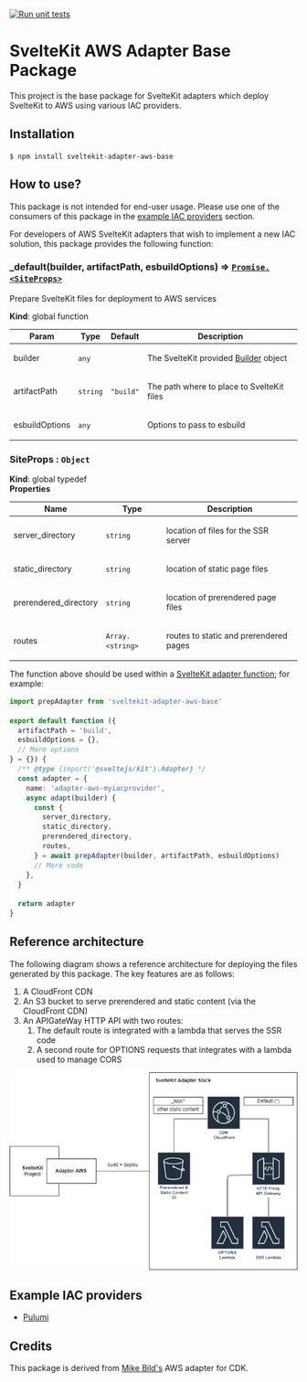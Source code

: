[![Run unit tests](https://github.com/Data-Only-Greater/sveltekit-adapter-aws-base/actions/workflows/unit_tests.yml/badge.svg)](https://github.com/Data-Only-Greater/sveltekit-adapter-aws-base/actions/workflows/unit_tests.yml)

# SvelteKit AWS Adapter Base Package

This project is the base package for SvelteKit adapters which deploy SvelteKit
to AWS using various IAC providers.

## Installation

```
$ npm install sveltekit-adapter-aws-base
```

## How to use?

This package is not intended for end-user usage. Please use one of the
consumers of this package in the [example IAC providers](#Examples) section.

For developers of AWS SvelteKit adapters that wish to implement a new IAC
solution, this package provides the following function:

<a name="_default"></a>

### \_default(builder, artifactPath, esbuildOptions) ⇒ [<code>Promise.&lt;SiteProps&gt;</code>](#SiteProps)

<p>Prepare SvelteKit files for deployment to AWS services</p>

**Kind**: global function

| Param          | Type                | Default                        | Description                                                                                            |
| -------------- | ------------------- | ------------------------------ | ------------------------------------------------------------------------------------------------------ |
| builder        | <code>any</code>    |                                | <p>The SvelteKit provided [Builder](https://kit.svelte.dev/docs/types#public-types-builder) object</p> |
| artifactPath   | <code>string</code> | <code>&quot;build&quot;</code> | <p>The path where to place to SvelteKit files</p>                                                      |
| esbuildOptions | <code>any</code>    |                                | <p>Options to pass to esbuild</p>                                                                      |

<a name="SiteProps"></a>

### SiteProps : <code>Object</code>

**Kind**: global typedef  
**Properties**

| Name                  | Type                              | Description                                   |
| --------------------- | --------------------------------- | --------------------------------------------- |
| server_directory      | <code>string</code>               | <p>location of files for the SSR server</p>   |
| static_directory      | <code>string</code>               | <p>location of static page files</p>          |
| prerendered_directory | <code>string</code>               | <p>location of prerendered page files</p>     |
| routes                | <code>Array.&lt;string&gt;</code> | <p>routes to static and prerendered pages</p> |

The function above should be used within a [SvelteKit adapter
function](https://kit.svelte.dev/docs/writing-adapters); for example:

```ts
import prepAdapter from 'sveltekit-adapter-aws-base'

export default function ({
  artifactPath = 'build',
  esbuildOptions = {},
  // More options
} = {}) {
  /** @type {import('@sveltejs/kit').Adapter} */
  const adapter = {
    name: 'adapter-aws-myiacprovider',
    async adapt(builder) {
      const {
        server_directory,
        static_directory,
        prerendered_directory,
        routes,
      } = await prepAdapter(builder, artifactPath, esbuildOptions)
      // More code
    },
  }

  return adapter
}
```

## Reference architecture

The following diagram shows a reference architecture for deploying the files
generated by this package. The key features are as follows:

1. A CloudFront CDN
1. An S3 bucket to serve prerendered and static content (via the CloudFront
   CDN)
1. An APIGateWay HTTP API with two routes:
   1. The default route is integrated with a lambda that serves the SSR code
   2. A second route for OPTIONS requests that integrates with a lambda used
      to manage CORS

![Architecture](architecture.png)

<a name="Examples"></a>

## Example IAC providers

- [Pulumi](https://github.com/Data-Only-Greater/sveltekit-adapter-aws-pulumi)

## Credits

This package is derived from [Mike
Bild's](https://github.com/MikeBild/sveltekit-adapter-aws) AWS adapter for CDK.

